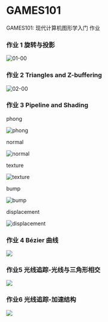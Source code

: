 # GAMES101
GAMES101: 现代计算机图形学入门 作业


### 作业 1 旋转与投影

![01-00](/images/01-00.png)

### 作业 2 Triangles and Z-buffering

![02-00](/images/02-00.png)

### 作业 3 Pipeline and Shading

phong

![phong](/images/03-00.png)

normal

![normal](/images/03-01.png)

texture

![texture](/images/03-02.png)

bump

![bump](/images/03-03.png)

displacement

![displacement](/images/03-04.png)


### 作业 4 Bézier 曲线

![](/images/04-00.png)


### 作业5 光线追踪-光线与三角形相交
![](/images/05-00.png)

### 作业6 光线追踪-加速结构
![](/images/06-00.png)